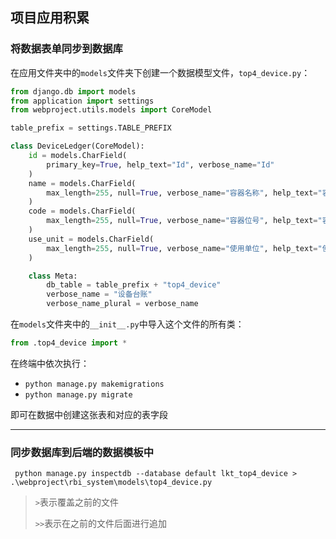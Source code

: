 ## 项目应用积累

### 将数据表单同步到数据库

在应用文件夹中的`models`文件夹下创建一个数据模型文件，`top4_device.py`：

```py
from django.db import models
from application import settings
from webproject.utils.models import CoreModel

table_prefix = settings.TABLE_PREFIX

class DeviceLedger(CoreModel):
    id = models.CharField(
        primary_key=True, help_text="Id", verbose_name="Id"
    )
    name = models.CharField(
        max_length=255, null=True, verbose_name="容器名称", help_text="容器名称"
    )
    code = models.CharField(
        max_length=255, null=True, verbose_name="容器位号", help_text="容器位号"
    )
    use_unit = models.CharField(
        max_length=255, null=True, verbose_name="使用单位", help_text="使用单位"
    )

    class Meta:
        db_table = table_prefix + "top4_device"
        verbose_name = "设备台账"
        verbose_name_plural = verbose_name
```

在`models`文件夹中的`__init__.py`中导入这个文件的所有类：

```py
from .top4_device import *
```

在终端中依次执行：

- `python manage.py makemigrations`
- ` python manage.py migrate   `

即可在数据中创建这张表和对应的表字段

***

### 同步数据库到后端的数据模板中

` python manage.py inspectdb --database default lkt_top4_device > .\webproject\rbi_system\models\top4_device.py`

> `>`表示覆盖之前的文件
>
> `>>`表示在之前的文件后面进行追加